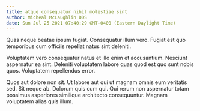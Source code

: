 ```yaml
---
title: atque consequatur nihil molestiae sint
author: Micheal McLaughlin DDS
date: Sun Jul 25 2021 07:40:29 GMT-0400 (Eastern Daylight Time)
---
```

Quas neque beatae ipsum fugiat. Consequatur illum vero. Fugiat est quo temporibus cum officiis repellat natus sint deleniti.

 Voluptatem vero consequatur natus et illo enim et accusantium. Nesciunt aspernatur ea sint. Deleniti voluptatem labore quas quod est quo sunt nobis quos. Voluptatem repellendus error.

 Quos aut dolore non sit. Ut labore aut qui ut magnam omnis eum veritatis sed. Sit neque ab. Dolorum quis cum qui. Qui rerum non aspernatur totam possimus asperiores similique architecto consequuntur. Magnam voluptatem alias quis illum.